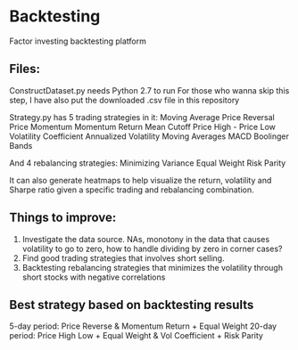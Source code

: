 # Backtesting
Factor investing backtesting platform


## Files:
ConstructDataset.py needs Python 2.7 to run
For those who wanna skip this step, I have also put the downloaded .csv file in this repository

Strategy.py has 5 trading strategies in it:
Moving Average
Price Reversal
Price Momentum
Momentum Return
Mean Cutoff
Price High - Price Low
Volatility Coefficient
Annualized Volatility
Moving Averages
MACD
Boolinger Bands

And 4 rebalancing strategies:
Minimizing Variance
Equal Weight
Risk Parity


It can also generate heatmaps to help visualize the return, volatility and Sharpe ratio given a specific trading and rebalancing combination.

## Things to improve:
1. Investigate the data source. NAs, monotony in the data that causes volatility to go to zero, how to handle dividing by zero in corner cases?
2. Find good trading strategies that involves short selling.
3. Backtesting rebalancing strategies that minimizes the volatility through short stocks with negative correlations


## Best strategy based on backtesting results
5-day period: Price Reverse & Momentum Return + Equal Weight
20-day period: Price High Low + Equal Weight & Vol Coefficient + Risk Parity

